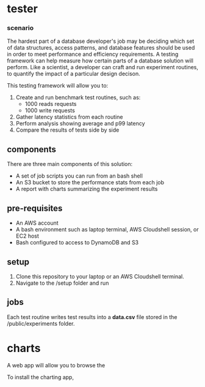 # tester

### scenario
The hardest part of a database developer's job may be deciding which set of data structures, access patterns, and database features should be used in order to meet performance and efficiency requirements. A testing framework can help measure how certain parts of a database solution will perform. Like a scientist, a developer can craft and run experiment routines, to quantify the impact of a particular design decison.


This testing framework will allow you to:
1. Create and run benchmark test routines, such as:
   * 1000 reads requests
   * 1000 write requests 
2. Gather latency statistics from each routine  
3. Perform analysis showing average and p99 latency 
4. Compare the results of tests side by side 

## components
There are three main components of this solution:
 * A set of job scripts you can run from an bash shell
 * An S3 bucket to store the performance stats from each job
 * A report with charts summarizing the experiment results

## pre-requisites
* An AWS account
* A bash environment such as laptop terminal, AWS Cloudshell session, or EC2 host
* Bash configured to access to DynamoDB and S3

## setup

1. Clone this repository to your laptop or an AWS Cloudshell terminal.
2. Navigate to the /setup folder and run 
## jobs


Each test routine writes test results into a **data.csv** file stored in the /public/experiments folder. 

# charts
A web app will allow you to browse the 

To install the charting app, 